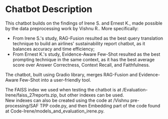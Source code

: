 # Chatbot Description  
This chatbot builds on the findings of Irene S. and Ernest K., made possible by the data preprocessing work by Vishnu R.. More specifically:  
- From Irene S.'s study, RAG-Fusion resulted as the best query translation technique to build an airlines' sustainability report chatbot, as it balances accuracy and time efficiency;
- From Ernest K.'s study, Evidence-Aware Few-Shot resulted as the best prompting technique in the same context, as it has the best average score over Answer Correctness, Context Recall, and Faithfulness.

The chatbot, built using Gradio library, merges RAG-Fusion and Evidence-Aware Few-Shot into a user-friendly tool.  

The FAISS index we used when testing the chatbot is at /Evaluation-Irene/faiss_27reports.zip, but other indexes can be used.  
New indexes can also be created using the code at /Vishnu pre-processing/SAF TPP code.py, and then Embedding part of the code found at Code-Irene/models_and_evaluation_irene.py.

